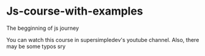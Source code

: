 # Js-course-with-examples
The begginning of js journey

You can watch this course in supersimpledev's youtube channel.
Also, there may be some typos sry
